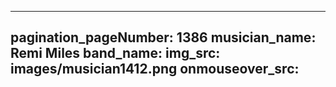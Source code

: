 ------
pagination_pageNumber: 1386
musician_name: Remi Miles
band_name: 
img_src: images/musician1412.png
onmouseover_src: 
------